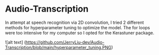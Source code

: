# Audio-Transcription

In attempt at speech recognition via 2D convolution, I tried 2 different methods for hyperparameter tuning to optimize the model. The for loops were too intensive for my computer so I opted for the Kerastuner package. 

![alt text] (https://github.com/JerryLiu-dev/Audio-Transcription/blob/main/hyperparameter_tuning.PNG)
